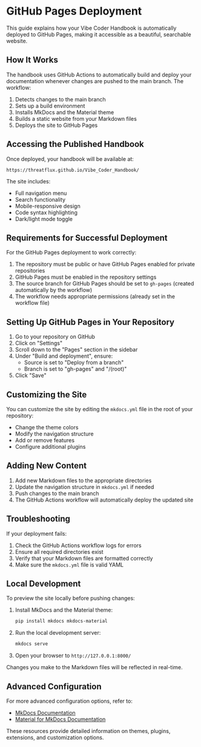 # GitHub Pages Deployment

This guide explains how your Vibe Coder Handbook is automatically deployed to GitHub Pages, making it accessible as a beautiful, searchable website.

## How It Works

The handbook uses GitHub Actions to automatically build and deploy your documentation whenever changes are pushed to the main branch. The workflow:

1. Detects changes to the main branch
2. Sets up a build environment
3. Installs MkDocs and the Material theme
4. Builds a static website from your Markdown files
5. Deploys the site to GitHub Pages

## Accessing the Published Handbook

Once deployed, your handbook will be available at:

```
https://threatflux.github.io/Vibe_Coder_Handbook/
```

The site includes:
- Full navigation menu
- Search functionality
- Mobile-responsive design
- Code syntax highlighting
- Dark/light mode toggle

## Requirements for Successful Deployment

For the GitHub Pages deployment to work correctly:

1. The repository must be public or have GitHub Pages enabled for private repositories
2. GitHub Pages must be enabled in the repository settings
3. The source branch for GitHub Pages should be set to `gh-pages` (created automatically by the workflow)
4. The workflow needs appropriate permissions (already set in the workflow file)

## Setting Up GitHub Pages in Your Repository

1. Go to your repository on GitHub
2. Click on "Settings"
3. Scroll down to the "Pages" section in the sidebar
4. Under "Build and deployment", ensure:
   - Source is set to "Deploy from a branch"
   - Branch is set to "gh-pages" and "/(root)"
5. Click "Save"

## Customizing the Site

You can customize the site by editing the `mkdocs.yml` file in the root of your repository:

- Change the theme colors
- Modify the navigation structure
- Add or remove features
- Configure additional plugins

## Adding New Content

1. Add new Markdown files to the appropriate directories
2. Update the navigation structure in `mkdocs.yml` if needed
3. Push changes to the main branch
4. The GitHub Actions workflow will automatically deploy the updated site

## Troubleshooting

If your deployment fails:

1. Check the GitHub Actions workflow logs for errors
2. Ensure all required directories exist
3. Verify that your Markdown files are formatted correctly
4. Make sure the `mkdocs.yml` file is valid YAML

## Local Development

To preview the site locally before pushing changes:

1. Install MkDocs and the Material theme:
   ```bash
   pip install mkdocs mkdocs-material
   ```

2. Run the local development server:
   ```bash
   mkdocs serve
   ```

3. Open your browser to `http://127.0.0.1:8000/`

Changes you make to the Markdown files will be reflected in real-time.

## Advanced Configuration

For more advanced configuration options, refer to:

- [MkDocs Documentation](https://www.mkdocs.org/)
- [Material for MkDocs Documentation](https://squidfunk.github.io/mkdocs-material/)

These resources provide detailed information on themes, plugins, extensions, and customization options.

